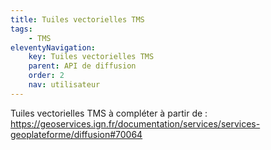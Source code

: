 ```yaml
---
title: Tuiles vectorielles TMS
tags:
    - TMS
eleventyNavigation:
    key: Tuiles vectorielles TMS
    parent: API de diffusion
    order: 2
    nav: utilisateur
---
```


Tuiles vectorielles TMS à compléter à partir de : https://geoservices.ign.fr/documentation/services/services-geoplateforme/diffusion#70064
